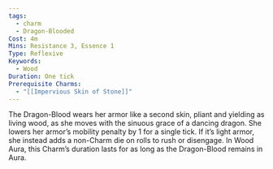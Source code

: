 ```yaml
---
tags:
  - charm
  - Dragon-Blooded
Cost: 4m
Mins: Resistance 3, Essence 1
Type: Reflexive
Keywords:
  - Wood
Duration: One tick
Prerequisite Charms:
  - "[[Impervious Skin of Stone]]"
---
```

The Dragon-Blood wears her armor like a second skin, pliant and yielding as living wood, as she moves with the sinuous grace of a dancing dragon. She lowers her armor’s mobility penalty by 1 for a single tick. If it’s light armor, she instead adds a non-Charm die on rolls to rush or disengage. In Wood Aura, this Charm’s duration lasts for as long as the Dragon-Blood remains in Aura.